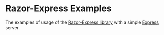 # Razor-Express Examples

The examples of usage of the [Razor-Express library](https://github.com/DevelAx/RazorExpress) with a simple [Express](https://expressjs.com/) server.
